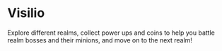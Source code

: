 # Visilio
Explore different realms, collect power ups and coins to help you battle realm bosses and their minions, and move on to the next realm!
